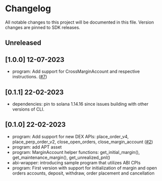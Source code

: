 # Changelog

All notable changes to this project will be documented in this file. Version changes are pinned to SDK releases.

## Unreleased

## [1.0.0] 12-07-2023

- program: Add support for CrossMarginAccount and respective instructions. ([#7](https://github.com/zetamarkets/zeta-abi/pull/7))

## [0.1.1] 22-02-2023

- dependencies: pin to solana 1.14.16 since issues building with other versions of CLI.

## [0.1.0] 22-02-2023

- program: Add support for new DEX APIs: place_order_v4, place_perp_order_v2, close_open_orders, close_margin_account ([#2](https://github.com/zetamarkets/zeta-abi/pull/2))
- program: add APT asset
- program: MarginAccount helper functions: get_initial_margin(), get_maintenance_margin(), get_unrealized_pnl()
- abi-wrapper: introducing sample program that utilizes ABI CPIs
- program: First version with support for initialization of margin and open orders accounts, deposit, withdraw, order placement and cancellation
